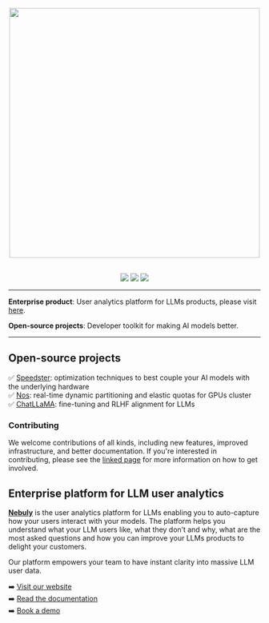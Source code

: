 <p align="center">
<br><br><br>
<a https://docs.nebuly.com/welcome/quick-start"><img src="https://github.com/nebuly-ai/nebuly/assets/59367323/c44e582a-b380-4c0e-8478-8a2e59ed1f1c" width="500px"></a>
<br><br>
</p>




<p align=center>
<a href="https://pypi.org/project/nebullvm/"><img src="https://badge.fury.io/py/nebullvm.svg"></a>
<a href="https://pypistats.org/packages/nebullvm"><img src="https://pepy.tech/badge/nebullvm"></a>
<a href="https://twitter.com/nebuly_ai"><img src="https://img.shields.io/twitter/url.svg?label=Follow%20%40nebuly_ai&style=social&url=https%3A%2F%2Ftwitter.com-nebuly_ai"></a>



---

**Enterprise product**: User analytics platform for LLMs products, please visit <a href="https://www.nebuly.com/" target="_blank">here</a>.

**Open-source projects**: Developer toolkit for making AI models better.

---



## Open-source projects
✅ [Speedster](https://github.com/nebuly-ai/nebuly/tree/main/optimization/speedster): optimization techniques to best couple your AI models with the underlying hardware
<br>
✅ [Nos](https://github.com/nebuly-ai/nos): real-time dynamic partitioning and elastic quotas for GPUs cluster
<br>
✅ [ChatLLaMA](https://github.com/nebuly-ai/nebuly/tree/main/optimization/chatllama): fine-tuning and RLHF alignment for LLMs


### Contributing
We welcome contributions of all kinds, including new features, improved infrastructure, and better documentation. If you're interested in contributing, please see the [linked page](https://docs.nebuly.com/contributions) for more information on how to get involved.

## Enterprise platform for LLM user analytics
**[Nebuly](https://www.nebuly.com/)** is the user analytics platform for LLMs enabling you to auto-capture how your users interact with your models. The platform helps you understand what your LLM users like, what they don’t and why, what are the most asked questions and how you can improve your LLMs products to delight your customers.

Our platform empowers your team to have instant clarity into massive LLM user data.

➡️ [Visit our website](https://www.nebuly.com/) 
<br>
➡️ [Read the documentation](https://docs.nebuly.ai/welcome/overview)
<br>
➡️ [Book a demo](https://calendly.com/jroux_nebuly/meet)
